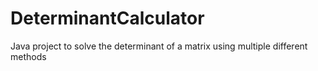 # DeterminantCalculator
Java project to solve the determinant of a matrix using multiple different methods
